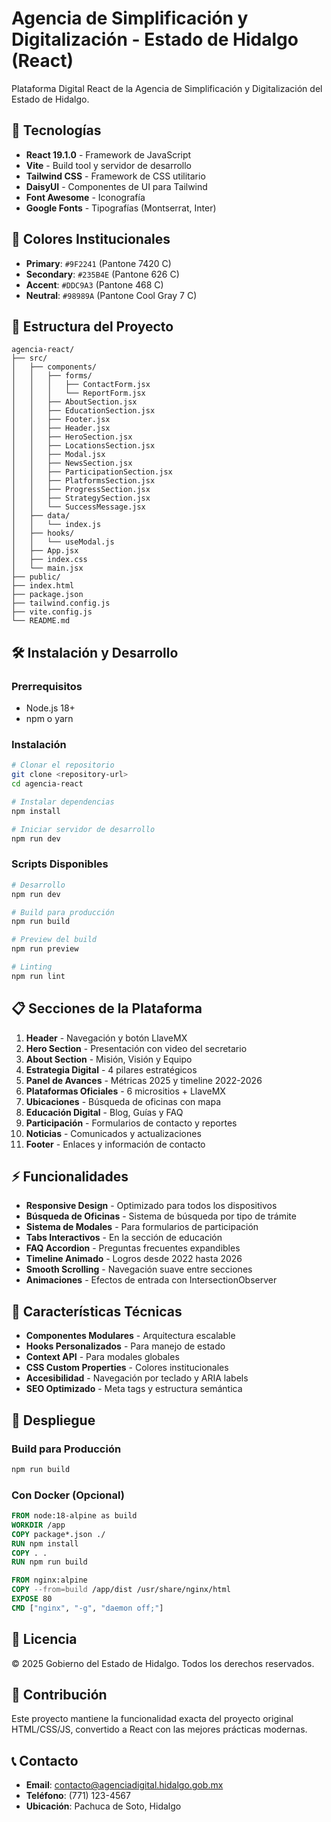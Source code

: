 # Agencia de Simplificación y Digitalización - Estado de Hidalgo (React)

Plataforma Digital React de la Agencia de Simplificación y Digitalización del Estado de Hidalgo.

## 🚀 Tecnologías

- **React 19.1.0** - Framework de JavaScript
- **Vite** - Build tool y servidor de desarrollo
- **Tailwind CSS** - Framework de CSS utilitario
- **DaisyUI** - Componentes de UI para Tailwind
- **Font Awesome** - Iconografía
- **Google Fonts** - Tipografías (Montserrat, Inter)

## 🎨 Colores Institucionales

- **Primary**: `#9F2241` (Pantone 7420 C)
- **Secondary**: `#235B4E` (Pantone 626 C)
- **Accent**: `#DDC9A3` (Pantone 468 C)
- **Neutral**: `#98989A` (Pantone Cool Gray 7 C)

## 📁 Estructura del Proyecto

```
agencia-react/
├── src/
│   ├── components/
│   │   ├── forms/
│   │   │   ├── ContactForm.jsx
│   │   │   └── ReportForm.jsx
│   │   ├── AboutSection.jsx
│   │   ├── EducationSection.jsx
│   │   ├── Footer.jsx
│   │   ├── Header.jsx
│   │   ├── HeroSection.jsx
│   │   ├── LocationsSection.jsx
│   │   ├── Modal.jsx
│   │   ├── NewsSection.jsx
│   │   ├── ParticipationSection.jsx
│   │   ├── PlatformsSection.jsx
│   │   ├── ProgressSection.jsx
│   │   ├── StrategySection.jsx
│   │   └── SuccessMessage.jsx
│   ├── data/
│   │   └── index.js
│   ├── hooks/
│   │   └── useModal.js
│   ├── App.jsx
│   ├── index.css
│   └── main.jsx
├── public/
├── index.html
├── package.json
├── tailwind.config.js
├── vite.config.js
└── README.md
```

## 🛠️ Instalación y Desarrollo

### Prerrequisitos
- Node.js 18+ 
- npm o yarn

### Instalación
```bash
# Clonar el repositorio
git clone <repository-url>
cd agencia-react

# Instalar dependencias
npm install

# Iniciar servidor de desarrollo
npm run dev
```

### Scripts Disponibles
```bash
# Desarrollo
npm run dev

# Build para producción
npm run build

# Preview del build
npm run preview

# Linting
npm run lint
```

## 📋 Secciones de la Plataforma

1. **Header** - Navegación y botón LlaveMX
2. **Hero Section** - Presentación con video del secretario
3. **About Section** - Misión, Visión y Equipo
4. **Estrategia Digital** - 4 pilares estratégicos
5. **Panel de Avances** - Métricas 2025 y timeline 2022-2026
6. **Plataformas Oficiales** - 6 micrositios + LlaveMX
7. **Ubicaciones** - Búsqueda de oficinas con mapa
8. **Educación Digital** - Blog, Guías y FAQ
9. **Participación** - Formularios de contacto y reportes
10. **Noticias** - Comunicados y actualizaciones
11. **Footer** - Enlaces y información de contacto

## ⚡ Funcionalidades

- **Responsive Design** - Optimizado para todos los dispositivos
- **Búsqueda de Oficinas** - Sistema de búsqueda por tipo de trámite
- **Sistema de Modales** - Para formularios de participación
- **Tabs Interactivos** - En la sección de educación
- **FAQ Accordion** - Preguntas frecuentes expandibles
- **Timeline Animado** - Logros desde 2022 hasta 2026
- **Smooth Scrolling** - Navegación suave entre secciones
- **Animaciones** - Efectos de entrada con IntersectionObserver

## 🎯 Características Técnicas

- **Componentes Modulares** - Arquitectura escalable
- **Hooks Personalizados** - Para manejo de estado
- **Context API** - Para modales globales
- **CSS Custom Properties** - Colores institucionales
- **Accesibilidad** - Navegación por teclado y ARIA labels
- **SEO Optimizado** - Meta tags y estructura semántica

## 🚀 Despliegue

### Build para Producción
```bash
npm run build
```

### Con Docker (Opcional)
```dockerfile
FROM node:18-alpine as build
WORKDIR /app
COPY package*.json ./
RUN npm install
COPY . .
RUN npm run build

FROM nginx:alpine
COPY --from=build /app/dist /usr/share/nginx/html
EXPOSE 80
CMD ["nginx", "-g", "daemon off;"]
```

## 📄 Licencia

© 2025 Gobierno del Estado de Hidalgo. Todos los derechos reservados.

## 🤝 Contribución

Este proyecto mantiene la funcionalidad exacta del proyecto original HTML/CSS/JS, convertido a React con las mejores prácticas modernas.

## 📞 Contacto

- **Email**: contacto@agenciadigital.hidalgo.gob.mx
- **Teléfono**: (771) 123-4567
- **Ubicación**: Pachuca de Soto, Hidalgo
